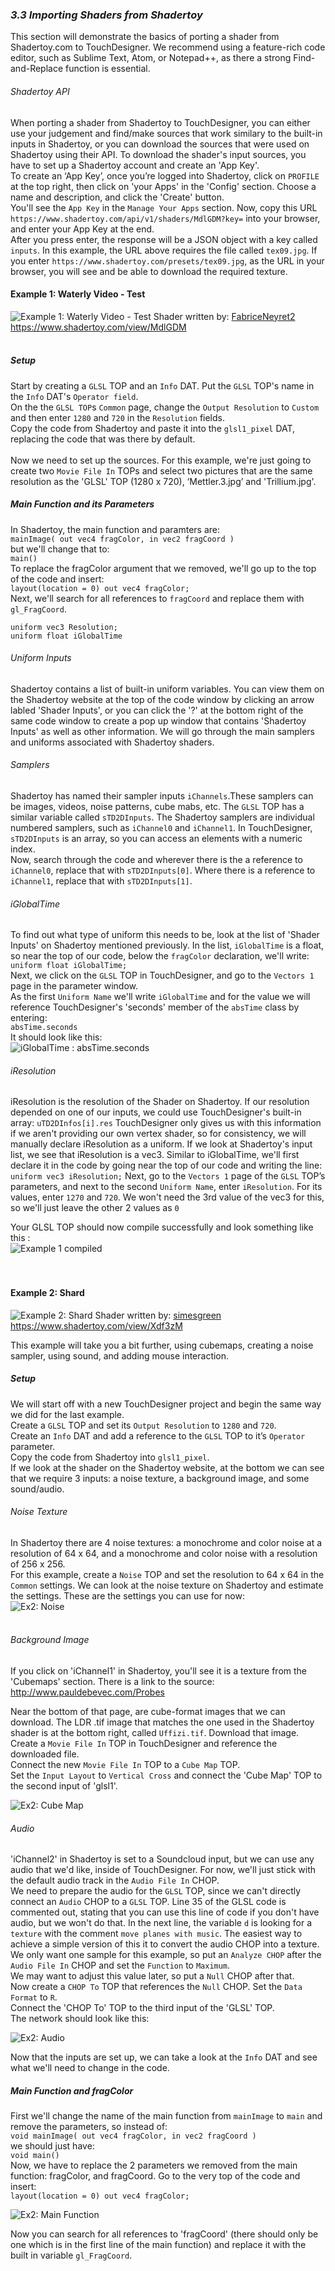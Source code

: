 ### *3.3 Importing Shaders from Shadertoy*

This section will demonstrate the basics of porting a shader from Shadertoy.com to TouchDesigner. We recommend using a feature-rich code editor, such as Sublime Text, Atom, or Notepad++, as there a strong Find-and-Replace function is essential.
###### Shadertoy API
When porting a shader from Shadertoy to TouchDesigner, you can either use your judgement and find/make sources that work similary to the built-in inputs in Shadertoy, or you can download the sources that were used on Shadertoy using their API. To download the shader's input sources, you have to set up a Shadertoy account and create an 'App Key'. <br>
To create an ‘App Key’, once you’re logged into Shadertoy, click on `PROFILE` at the top right, then click on 'your Apps' in the 'Config' section. Choose a name and description, and click the 'Create' button. <br>
You'll see the `App Key` in the `Manage Your Apps` section. Now, copy this URL `https://www.shadertoy.com/api/v1/shaders/MdlGDM?key=` into your browser, and enter your App Key at the end. <br>
After you press enter, the response will be a JSON object with a key called `inputs`.  In this example, the URL above requires the file called `tex09.jpg`. 
If you enter `https://www.shadertoy.com/presets/tex09.jpg`,
as the URL in your browser, you will see and be able to download the required texture.

#### Example 1: Waterly Video - Test
![Example 1: Waterly Video - Test](../img/12.6_shade/ex1_1.jpeg)
Shader written by: [FabriceNeyret2](https://www.shadertoy.com/user/FabriceNeyret2) <br>
https://www.shadertoy.com/view/MdlGDM <br>
<br>

##### Setup

Start by creating a `GLSL` TOP and an `Info` DAT. Put the `GLSL` TOP's name in the `Info` DAT's `Operator field`.<br>
On the the `GLSL TOP`s `Common` page, change the `Output Resolution` to `Custom` and then enter `1280` and `720` in the `Resolution` fields.<br> 
Copy the code from Shadertoy and paste it into the `glsl1_pixel` DAT, replacing the code that was there by default.<br>
<br>
Now we need to set up the sources. For this example, we're just going to create two `Movie File In` TOPs and select two pictures that are the same resolution as the 'GLSL' TOP (1280 x 720), ‘Mettler.3.jpg’ and 'Trillium.jpg'.<br>

##### Main Function and its Parameters

In Shadertoy, the main function and paramters are:<br>
`mainImage( out vec4 fragColor, in vec2 fragCoord )`<br>
but we'll change that to:<br>
`main()`<br>
To replace the fragColor argument that we removed, we'll go up to the top of the code and insert:<br> 
`layout(location = 0) out vec4 fragColor;`<br> 
Next, we'll search for all references to `fragCoord` and replace them with `gl_FragCoord`.

```
uniform vec3 Resolution;
uniform float iGlobalTime
``` 

###### Uniform Inputs
Shadertoy contains a list of built-in uniform variables. You can view them on the Shadertoy website at the top of the code window by clicking an arrow labled 'Shader Inputs', or you can click the '?' at the bottom right of the same code window to create a pop up window that contains 'Shadertoy Inputs' as well as other information. We will go through the main samplers and uniforms associated with Shadertoy shaders.

###### *Samplers*
Shadertoy has named their sampler inputs `iChannels`.These samplers can be images, videos, noise patterns, cube mabs, etc. The `GLSL` TOP has a similar variable called `sTD2DInputs`. The Shadertoy samplers are individual numbered samplers, such as `iChannel0` and `iChannel1`. In TouchDesigner, `sTD2DInputs` is an array, so you can access an elements with a numeric index.<br> 
Now, search through the code and wherever there is the a reference to `iChannel0`, replace that with `sTD2DInputs[0]`. Where there is a reference to `iChannel1`, replace that with `sTD2DInputs[1]`.

###### *iGlobalTime*
To find out what type of uniform this needs to be, look at the list of 'Shader Inputs' on Shadertoy mentioned previously. In the list, `iGlobalTime` is a float, so near the top of our code, below the `fragColor` declaration, we'll write: <br>
`uniform float iGlobalTime;` <br>
Next, we click on the `GLSL` TOP in TouchDesigner, and go to the `Vectors 1` page in the parameter window. <br>
As the first `Uniform Name` we'll write `iGlobalTime` and for the value we will reference TouchDesigner's 'seconds' member of the `absTime` class by entering: <br>
`absTime.seconds`<br>
It should look like this: <br>
![iGlobalTime : absTime.seconds](../img/12.6_shade/ex1_2.JPG)
<br>
###### *iResolution*
iResolution is the resolution of the Shader on Shadertoy. If our resolution depended on one of our inputs, we could use TouchDesigner's built-in array: 
`uTD2DInfos[i].res`
TouchDesigner only gives us with this information if we aren't providing our own vertex shader, so for consistency, we will manually declare iResolution as a uniform. If we look at Shadertoy's input list, we see that iResolution is a vec3. Similar to iGlobalTime, we'll first declare it in the code by going near the top of our code and writing the line: 
`uniform vec3 iResolution;` 
Next, go to the `Vectors 1` page of the `GLSL` TOP’s parameters, and next to the second `Uniform Name`, enter `iResolution`. For its values, enter `1270` and `720`. We won't need the 3rd value of the vec3 for this, so we'll just leave the other 2 values as `0`

Your GLSL TOP should now compile successfully and look something like this :<br>
![Example 1 compiled](../img/12.6_shade/ex1_3.JPG)
<br>
<br>
<br>

#### Example 2: Shard
![Example 2: Shard](../img/12.6_shade/ex2_1.jpg)
Shader written by: [simesgreen ](https://www.shadertoy.com/user/simesgreen)<br>
https://www.shadertoy.com/view/Xdf3zM <br>

This example will take you a bit further, using cubemaps, creating a noise sampler, using sound, and adding mouse interaction.

##### Setup
We will start off with a new TouchDesigner project and begin the same way we did for the last example.<br>
Create a `GLSL` TOP and set its `Output Resolution` to `1280` and `720`.<br>
Create an `Info` DAT and add a reference to the `GLSL` TOP to it’s `Operator` parameter.<br>
Copy the code from Shadertoy into `glsl1_pixel`.<br>
If we look at the shader on the Shadertoy website, at the bottom we can see that we require 3 inputs: a noise texture, a background image, and some sound/audio.

###### Noise Texture
In Shadertoy there are 4 noise textures: a monochrome and color noise at a resolution of 64 x 64, and a monochrome and color noise with a resolution of 256 x 256. <br>
For this example, create a `Noise` TOP and set the resolution to 64 x 64 in the `Common` settings. We can look at the noise texture on Shadertoy and estimate the settings. These are the settings you can use for now:<br>
![Ex2: Noise](../img/12.6_shade/ex2_2.JPG)
<br>
<br>
###### Background Image
If you click on 'iChannel1' in Shadertoy, you'll see it is a texture from the 'Cubemaps' section. There is a link to the source:<br> 
http://www.pauldebevec.com/Probes <br>

Near the bottom of that page, are cube-format images that we can download. The LDR .tif image that matches the one used in the Shadertoy shader is at the bottom right, called `Uffizi.tif`.
Download that image. <br>
Create a `Movie File In` TOP in TouchDesigner and reference the downloaded file.<br>
Connect the new `Movie File In` TOP to a `Cube Map` TOP. <br>
Set the `Input Layout` to `Vertical Cross` and connect the 'Cube Map' TOP to the second input of 'glsl1'.

![Ex2: Cube Map](../img/12.6_shade/ex2_3.JPG)


###### Audio
'iChannel2' in Shadertoy is set to a Soundcloud input, but we can use any audio that we'd like, inside of TouchDesigner. For now, we'll just stick with the default audio track in the `Audio File In` CHOP.<br>
We need to prepare the audio for the `GLSL` TOP, since we can't directly connect an `Audio` CHOP to a `GLSL` TOP. Line 35 of the GLSL code is commented out, stating that you can use this line of code if you don't have audio, but we won't do that. In the next line, the variable `d` is looking for a `texture` with the comment `move planes with music`. The easiest way to achieve a simple version of this it to convert the audio CHOP into a texture. <br>
We only want one sample for this example, so put an `Analyze CHOP` after the `Audio File In` CHOP and set the `Function` to `Maximum`. <br>
We may want to adjust this value later, so put a `Null` CHOP after that. <br>
Now create a `CHOP To` TOP that references the `Null` CHOP. Set the `Data Format` to `R`.<br>
Connect the 'CHOP To' TOP to the third input of the 'GLSL' TOP.<br>
The network should look like this:<br>

![Ex2: Audio](../img/12.6_shade/ex2_4.JPG)

Now that the inputs are set up, we can take a look at the `Info` DAT and see what we'll need to change in the code.

##### Main Function and fragColor
First we'll change the name of the main function from `mainImage` to `main` and remove the parameters, so instead of: <br>
`void mainImage( out vec4 fragColor, in vec2 fragCoord )` <br>
we should just have: <br>
`void main()`<br>
Now, we have to replace the 2 parameters we removed from the main function: fragColor, and fragCoord. Go to the very top of the code and insert:<br>
`layout(location = 0) out vec4 fragColor;` <br>

![Ex2: Main Function](../img/12.6_shade/ex2_5.JPG)

Now you can search for all references to 'fragCoord' (there should only be one which is in the first line of the main function) and replace it with the built in variable `gl_FragCoord`.




